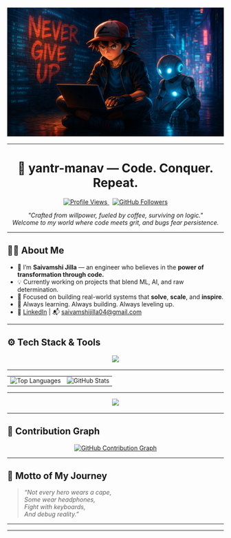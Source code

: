 <p align="center">
  <img src="https://raw.githubusercontent.com/yantr-manav/yantr-manav/main/github_banner.png" alt="yantr-manav banner" width="700" height = "300"/>
</p>

---

<h1 align="center">🧠 yantr-manav — Code. Conquer. Repeat.</h1>

<p align="center">
  <a href="https://github.com/yantr-manav">
    <img src="https://komarev.com/ghpvc/?username=yantr-manav&label=Profile+Views&color=blueviolet&style=flat" alt="Profile Views" />
  </a>
  &nbsp;
  <a href="https://github.com/yantr-manav?tab=followers">
    <img src="https://img.shields.io/github/followers/yantr-manav?label=Follow&style=social" alt="GitHub Followers" />
  </a>
</p>

<p align="center">
  <i>"Crafted from willpower, fueled by coffee, surviving on logic."</i><br>
  <i>Welcome to my world where code meets grit, and bugs fear persistence.</i>
</p>

---

## 👨‍💻 About Me

- 🔭 I’m **Saivamshi Jilla** — an engineer who believes in the **power of transformation through code.**
- 💡 Currently working on projects that blend ML, AI, and raw determination.
- 🎯 Focused on building real-world systems that **solve**, **scale**, and **inspire**.
- 🧠 Always learning. Always building. Always leveling up.
- 🔗 [LinkedIn](https://www.linkedin.com/in/saivamshi-jilla/) | 📬 saivamshijilla04@gmail.com

---


## ⚙️ Tech Stack & Tools

<p align="center">
  <img src="https://skillicons.dev/icons?i=python,flask,django,js,ts,html,css,tailwindcss,react,mongodb,figma,aws,git,github,docker,linux" />
</p>

---

<!-- 🧩 Github Stats -->

<div align="center">
  <table>
    <tr>
      <td>
        <img 
          src="https://github-readme-stats.vercel.app/api/top-langs/?username=yantr-manav&layout=compact&theme=radical&langs_count=6" 
          width="500" 
          height="250" 
          alt="Top Languages"
        />
      </td>
      <td>
        <img 
          src="https://github-readme-stats.vercel.app/api?username=yantr-manav&show_icons=true&theme=radical&rank_icon=github" 
          width="500" 
          height="250" 
          alt="GitHub Stats"
        />
      </td>
    </tr>
  </table>
</div>




---
<p align = " center" ><img src="https://github-readme-streak-stats.herokuapp.com/?user=yantr-manav&theme=radical" width="600"> </p>



---

## 🧠 Contribution Graph

<p align="center">
  <a href="https://github.com/yantr-manav">
    <img src="https://github-readme-activity-graph.vercel.app/graph?username=yantr-manav&theme=react-dark&hide_border=true&area=true" alt="GitHub Contribution Graph" />
  </a>
</p>

---

## 🚀 Motto of My Journey

> *“Not every hero wears a cape,  
> Some wear headphones,  
> Fight with keyboards,  
> And debug reality.”*

---
---




